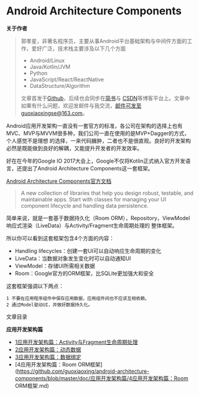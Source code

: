 # Android Architecture Components

**关于作者**

>郭孝星，非著名程序员，主要从事Android平台基础架构与中间件方面的工作，爱好广泛，技术栈主要涉及以下几个方面
>
>- Android/Linux
>- Java/Kotlin/JVM
>- Python
>- JavaScript/React/ReactNative
>- DataStructure/Algorithm
>
>文章首发于[Github](https://github.com/guoxiaoxing)，后续也会同步在[简书](http://www.jianshu.com/users/66a47e04215b/latest_articles)与
[CSDN](http://blog.csdn.net/allenwells)等博客平台上。文章中如果有什么问题，欢迎发邮件与我交流，邮件可发至guoxiaoxingse@163.com。

Android应用开发架构一直没有一套官方的标准，各公司在架构的选择上也有MVC、MVP与MVVM很多种，我们公司一直在使用的是MVP+Dagger的方式，个人感觉不是理想
的选择，一来代码臃肿，二者也不是很直观。良好的开发架构必然是既能做到良好的解耦，又能提升开发者的开发效率。

好在在今年的Google IO 2017大会上，Google不仅将Kotlin正式纳入官方开发语言，还提出了Android Architecture Components这一套框架。

[Android Architecture Components官方文档](https://developer.android.com/topic/libraries/architecture/index.html)

>A new collection of libraries that help you design robust, testable, and maintainable apps. Start 
with classes for managing your UI component lifecycle and handling data persistence.

简单来说，就是一套基于数据持久化（Room ORM），Repository，ViewModel响应式渲染（LiveData）与Activity/Fragment生命周期处理的
整体框架。

所以你可以看到这套框架包含4个方面的内容：

- Handling lifecycles：创建一套UI可以自动响应生命周期的变化
- LiveData：当数据对象发生变化时可以自动通知UI
- ViewModel：存储UI所需相关数据
- Room：Google官方的ORM框架，比SQLite更加强大和安全

这套框架强调以下两点：

```
1 不要在应用程序组件中保存应用数据，应用组件间也不应该互相依赖。
2 通过Model驱动UI，并做好数据持久化。
```

文章目录

**应用开发架构篇**

- [1应用开发架构篇：Activity与Fragment生命周期处理](https://github.com/guoxiaoxing/android-architecture-components/blob/master/doc/应用开发架构篇/1应用开发架构篇：Activity与Fragment生命周期处理)
- [2应用开发架构篇：动态数据](https://github.com/guoxiaoxing/android-architecture-components/blob/master/doc/应用开发架构篇/2应用开发架构篇：动态数据.md)
- [3应用开发架构篇：数据绑定](https://github.com/guoxiaoxing/android-architecture-components/blob/master/doc/应用开发架构篇/3应用开发架构篇：数据绑定.md)
- [4应用开发架构篇：Room ORM框架](https://github.com/guoxiaoxing/android-architecture-components/blob/master/doc/应用开发架构篇/4应用开发架构篇：Room ORM框架.md)